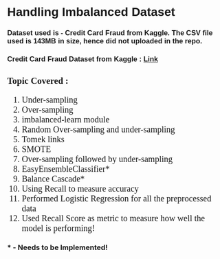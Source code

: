 <H1 style="font-family: Arial, Helvetica, sans-serif;">Handling Imbalanced Dataset</H1>
<H3 style="font-family: Arial, Helvetica, sans-serif;">Dataset used is - Credit Card Fraud from Kaggle. The CSV file used is 143MB in size, hence did not uploaded in the repo.</H2>
<H3 style="font-family: Arial, Helvetica, sans-serif;">Credit Card Fraud Dataset from Kaggle : <a href="https://www.kaggle.com/mlg-ulb/creditcardfraud">Link</a></H3>
<H2 style="font-family: cursive;"> Topic Covered : </H2>
<ol style="font-family: cursive; font-size: 20px;">
    <li>Under-sampling</li>
    <li>Over-sampling</li>
    <li>imbalanced-learn module</li>
    <li>Random Over-sampling and under-sampling</li>
    <li>Tomek links</li>
    <li>SMOTE</li>
    <li>Over-sampling followed by under-sampling</li>
    <li>EasyEnsembleClassifier*</li>
    <li>Balance Cascade*</li>
    <li>Using Recall to measure accuracy</li>
    <li>Performed Logistic Regression for all the preprocessed data</li>
    <li>Used Recall Score as metric to measure how well the model is performing!</li>
</ol>
<h3>* - Needs to be Implemented!</h3>
